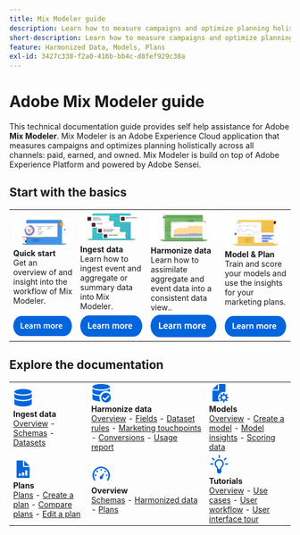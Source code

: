 ```yaml
---
title: Mix Modeler guide
description: Learn how to measure campaigns and optimize planning holistically across all channels with Mix Modeler.
short-description: Learn how to measure campaigns and optimize planning holistically across all channels with Mix Modeler.
feature: Harmonized Data, Models, Plans
exl-id: 3427c338-f2a0-416b-bb4c-d8fef929c38a
---
```

# Adobe Mix Modeler guide

This technical documentation guide provides self help assistance for Adobe **Mix Modeler**. Mix Modeler is an Adobe Experience Cloud application that measures campaigns and optimizes planning holistically across all channels: paid, earned, and owned. Mix Modeler is build on top of Adobe Experience Platform and powered by Adobe Sensei. 

## Start with the basics

<table style="table-layout:fixed">
  <tr style="border: 0;">
    <td>
    <a href="overview.md"><img src="./assets/whatis-mm.png"></a>
    <div><strong>Quick start</strong><br/>Get an overview of and insight into the workflow of Mix Modeler.</div>
    </td>
    <td>
    <a href="./ingest-data/overview.md"><img src="./assets/data-ingestion-mm.png"></a>
    <div><strong>Ingest data</strong><br/>Learn how to ingest event and aggregate or summary data into Mix Modeler.</div>
    </td>
    <td>
    <a href="./harmonize-data/overview.md"><img src="./assets/plan-mm.png"/></a>
    <div><strong>Harmonize data</strong><br/>Learn how to assimilate  aggregate and event data into a consistent data view.. 
    </div>
    </td>
    <td>
    <a href="./models/overview.md"><img src="./assets/models-mm.png"></a>
    <div><strong>Model & Plan</strong><br/>Train and score your models and use the insights for your marketing plans.</div>
    </td>
  </tr>
  <tr style="border: 0;">
    <td align="center"><a href="using/start/quick-start.md"><img src="./assets/learn-more-button.svg"></a></td>
    <td align="center"><a href="using/start/user-interface.md"><img src="./assets/learn-more-button.svg"></a></td>
    <td align="center"><a href="using/building-journeys/journey-gs.md"><img src="./assets/learn-more-button.svg"></a></td>
    <td align="center"><a href="using/campaigns/create-campaign.md"><img src="./assets/learn-more-button.svg"></a></td>
    </tr>
</table>


## Explore the documentation

<table style="table-layout:auto">
  <tr style="border: 0;">
    <td>
      <img src="./assets/Data.svg" width="35px"><br/>
      <strong>Ingest data</strong><br/><a href="./ingest-data/overview">Overview</a> - <a href="./ingest-data/schemas.md">Schemas</a> - <a href="./ingest-data/datasets.md">Datasets</a> 
    </td>
    <td>
      <img src="./assets/DataCheck.svg" width="35px"><br/>
      <strong>Harmonize data</strong><br/><a href="./harmonize-data/overview.md">Overview</a> - <a href="./harmonize-data/fields.md">Fields</a>  - <a href="./harmonize-data/dataset-rules.md">Dataset rules</a> - <a href="./harmonize-data/marketing-touchpoints.md">Marketing touchpoints</a> - <a href="./harmonize-data/conversions.md">Conversions</a> - <a href="./harmonize-data/usage-report.md">Usage report</a>  
    </td>
    <td>
      <img src="./assets/FileGear.svg" width="35px"><br/>
      <strong>Models</strong><br/><a href="./models/overview.md">Overview</a> - <a href="./models/create.md">Create a model</a> - <a href="./models/insights.md">Model insights</a> - <a href="./models/scoring-data.md">Scoring data</a>
    </td>
  </tr>
  <tr style="border: 0;">
    <td>
      <img src="./assets/FileChart.svg" width="35px"><br/>
      <strong>Plans</strong><br/><a href="./plans/overview.mdd">Plans</a> - <a href="./plans/create.md">Create a plan</a> - <a href="./plans/compare.md">Compare plans</a> - <a href="./plans/edit.md">Edit a plan</a>
    </td>
    <td>
      <img src="./assets/Dashboard.svg" width="35px"><br/>
      <strong>Overview</strong><br/><a href="./dashboard/overview.md">Schemas</a> - <a href="./dashboard/harmonized-data.md">Harmonized data</a> - <a href="./dashboard/plans.md">Plans</a>
    </td>
        <td>
      <img src="./assets/Learn.svg" width="35px"><br/>
      <strong>Tutorials</strong><br/><a href="https://experienceleague.adobe.com/docs/mix-modeler-learn/tutorials/overview.html?lang=en">Overview</a> - <a href="[using/personalization/personalize.md](https://experienceleague.adobe.com/docs/mix-modeler-learn/tutorials/intro/use-cases.html?lang=en)">Use cases</a> - <a href="https://experienceleague.adobe.com/docs/mix-modeler-learn/tutorials/intro/user-workflow.html?lang=en">User workflow</a>  - <a href="https://experienceleague.adobe.com/docs/mix-modeler-learn/tutorials/intro/user-interface-tour.html?lang=en">User interface tour</a>
    </td>
  </tr>
</table> 
